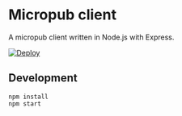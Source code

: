# Micropub client

A micropub client written in Node.js with Express.

[![Deploy](https://www.herokucdn.com/deploy/button.svg)](https://heroku.com/deploy?template=https://github.com/muan/micropub-client/tree/main)

## Development

```
npm install
npm start
```
